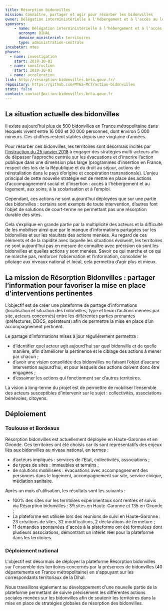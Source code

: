 ```yaml
---
title: Résorption bidonvilles
mission: Connaître, partager et agir pour résorber les bidonvilles
owner: Délégation interministérielle à l'hébergement et à l'accès au logement (DIHAL)
sponsors: 
    - name: Délégation interministérielle à l'hébergement et à l'accès au logement
      acronym: DIHAL
      domaine_ministeriel: territoires
      type: administration-centrale
incubator: mtes
phases:
  - name: investigation
    start: 2018-10-01
  - name: construction
    start: 2018-10-01
  - name: acceleration
link: http://resorption-bidonvilles.beta.gouv.fr/
repository: https://github.com/MTES-MCT/action-bidonvilles
stats: false
contact: contact@action-bidonvilles.beta.gouv.fr
---
```


## La situation actuelle des bidonvilles

Il existe aujourd’hui plus de 500 bidonvilles en France métropolitaine dans lesquels vivent entre 16 000 et 20 000 personnes, dont environ 5 000 mineurs. Ces chiffres restent stables depuis une vingtaine d’années.

Pour résorber ces bidonvilles, les territoires sont désormais incités par [l’instruction du 25 janvier 2018](https://www.gouvernement.fr/sites/default/files/contenu/piece-jointe/2018/06/circulaire_du_25_janvier_2018.pdf) à engager des stratégies multi-acteurs afin de dépasser l’approche centrée sur les évacuations et d’inscrire l’action publique dans une dimension plus large (programmes d’insertion en France, respect des lois de la République et du droit au séjour, actions de réinstallation dans le pays d’origine et coopération transnationale). L’enjeu principal de cette nouvelle stratégie est de mettre en place des actions d’accompagnement social et d’insertion : accès à l’hébergement et au logement, aux soins, à la scolarisation et à l’emploi.

Cependant, ces actions ne sont aujourd’hui déployées que sur une partie des bidonvilles : certains sont exempts de toute intervention, d’autres font l’objet de solutions de court-terme ne permettant pas une résorption durable des sites.

Cela s’explique en grande partie par la multiplicité des acteurs et la difficulté de les mobiliser ainsi que par le manque d’informations partagées sur les bidonvilles et sur les résultats des actions menées. Au regard de ces éléments et de la rapidité avec laquelle les situations évoluent, les territoires ne sont aujourd’hui pas en mesure de connaître avec précision où sont les bidonvilles et quelles actions y sont menées. Savoir ce qui marche et ce qui ne marche pas, renforcer l'observation et l'information, consolider le pilotage aux niveaux national et local, cela permettra d’agir plus et mieux.

## La mission de Résorption Bidonvilles : partager l’information pour favoriser la mise en place d’interventions pertinentes

L’objectif est de créer une plateforme de partage d’informations (localisation et situation des bidonvilles, type et lieux d’actions menées par site, acteurs concernés) entre les différentes parties prenantes (préfectures, DDCS, opérateurs) afin de permettre la mise en place d’un accompagnement pertinent.

Le partage d’informations mises à jour régulièrement permettra :
- d’identifier quel acteur agit aujourd’hui sur quel bidonville et de quelle manière, afin d’améliorer la pertinence et le ciblage des actions à mener par chacun ;
- d’avoir une vision consolidée des bidonvilles ne faisant l’objet d’aucune intervention aujourd’hui, et pour lesquels des actions doivent donc être engagées ;
- d’essaimer les actions qui fonctionnent sur d’autres territoires.

La vision à long-terme du projet est de permettre de mobiliser l’ensemble des acteurs susceptibles d’intervenir sur le sujet : collectivités, associations bénévoles, citoyens.

## Déploiement

### Toulouse et Bordeaux

Résorption bidonvilles est actuellement déployée en Haute-Garonne et en Gironde. Ces territoires ont été choisis car ils sont représentatifs des enjeux liés aux bidonvilles au niveau national, en termes :
- d’acteurs impliqués : services de l’Etat, collectivités, associations ;
- de types de sites : immeubles et terrains ;
- de solutions mobilisées : évacuations avec accompagnement des personnes dans le logement, accompagnement sur site, service civique, médiation sanitaire.

Après un mois d'utilisation, les résultats sont les suivants :
- 100% des sites sur les territoires expérimentaux sont rentrés et suivis via Résorption bidonvilles : 39 sites en Haute-Garonne et 135 en Gironde ;
- La plateforme est utilisée lors des réunions de suivi en Haute-Garonne : 23 créations de sites, 32 modifications, 2 déclarations de fermeture ;
- 11 demandes spontanées d'accès à la plateforme ont été formulées dont plusieurs associations, démontrant un intérêt réel pour la plateforme dans les territoires.

### Déploiement national

L'objectif est désormais de déployer la plateforme Résorption bidonvilles sur l'ensemble des territoires concernés par la présences de bidonvilles (40 départements en France métropolitaine) en s'appuyant sur les correspondants territoriaux de la Dihal.

Nous travaillons également au développement d'une nouvelle partie de la plateforme permettant de suivre précisément les différentes actions sociales menées sur les bidonvilles afin de soutenir les territoires dans la mise en place de stratégies globales de résorption des bidonvilles.
